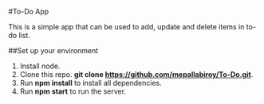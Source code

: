 #To-Do App

This is a simple app that can be used to add, update and delete items in to-do list.

##Set up your environment

1. Install node.
2. Clone this repo. **git clone https://github.com/mepallabiroy/To-Do.git**.
3. Run **npm install** to install all dependencies.
4. Run **npm start** to run the server.

